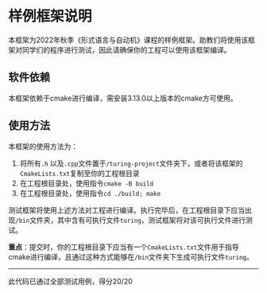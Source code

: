 # 样例框架说明

本框架为2022年秋季《形式语言与自动机》课程的样例框架。助教们将使用该框架对同学们的程序进行测试，因此请确保你的工程可以使用该框架编译。



## 软件依赖

本框架依赖于cmake进行编译，需安装3.13.0以上版本的cmake方可使用。



## 使用方法

本框架的使用方法为：

1. 将所有`.h` 以及`.cpp`文件置于`/turing-project`文件夹下，或者将该框架的`CmakeLists.txt`复制至你的工程根目录
2. 在工程根目录处，使用指令`cmake -B build`
3. 在工程根目录处，使用指令`cd ./build; make`

测试框架将使用上述方法对工程进行编译。执行完毕后，在工程根目录下应当出现`/bin`文件夹，其中含有可执行文件`turing`，测试框架将对该可执行文件进行测试。

**重点**：提交时，你的工程根目录下应当有一个`CmakeLists.txt`文件用于指导cmake进行编译，且通过这种方式能够在`/bin`文件夹下生成可执行文件`turing`。



---
此代码已通过全部测试用例，得分20/20
